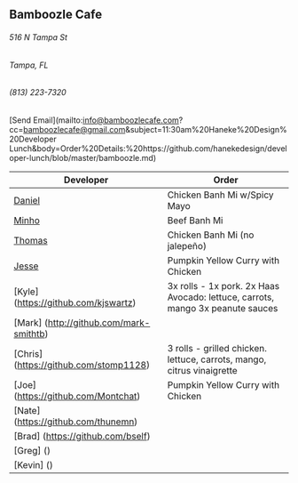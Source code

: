 ## Bamboozle Cafe
###### 516 N Tampa St
###### Tampa, FL
###### (813) 223-7320
[Send Email](mailto:info@bamboozlecafe.com?cc=bamboozlecafe@gmail.com&subject=11:30am%20Haneke%20Design%20Developer Lunch&body=Order%20Details:%20https://github.com/hanekedesign/developer-lunch/blob/master/bamboozle.md)

Developer     | Order
--------------|---------------------
[Daniel](https://github.com/dtartaglia)           	| Chicken Banh Mi w/Spicy Mayo
[Minho](https://github.com/minhochoi)               | Beef Banh Mi
[Thomas](https://github.com/ThomasKomarnicki)       | Chicken Banh Mi (no jalepeño)
[Jesse](https://github.com/jessecurry)              | Pumpkin Yellow Curry with Chicken
[Kyle] (https://github.com/kjswartz)                | 3x rolls - 1x pork. 2x Haas Avocado: lettuce, carrots, mango 3x peanute sauces
[Mark] (http://github.com/mark-smithtb)             | 
[Chris] (https://github.com/stomp1128)              | 3 rolls - grilled chicken. lettuce, carrots, mango, citrus vinaigrette
[Joe] (https://github.com/Montchat)                 | Pumpkin Yellow Curry with Chicken
[Nate] (https://github.com/thunemn)                 | 
[Brad] (https://github.com/bself)                   |                                      
[Greg] ()                                           | 
[Kevin] ()                                          | 
